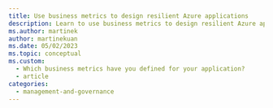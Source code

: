 ```yaml
---
title: Use business metrics to design resilient Azure applications
description: Learn to use business metrics to design resilient Azure applications. Review workload availability targets. Understand recovery and availability metrics.
ms.author: martinek
author: martinekuan
ms.date: 05/02/2023
ms.topic: conceptual
ms.custom:
  - Which business metrics have you defined for your application?
  - article
categories:
  - management-and-governance
---
```

